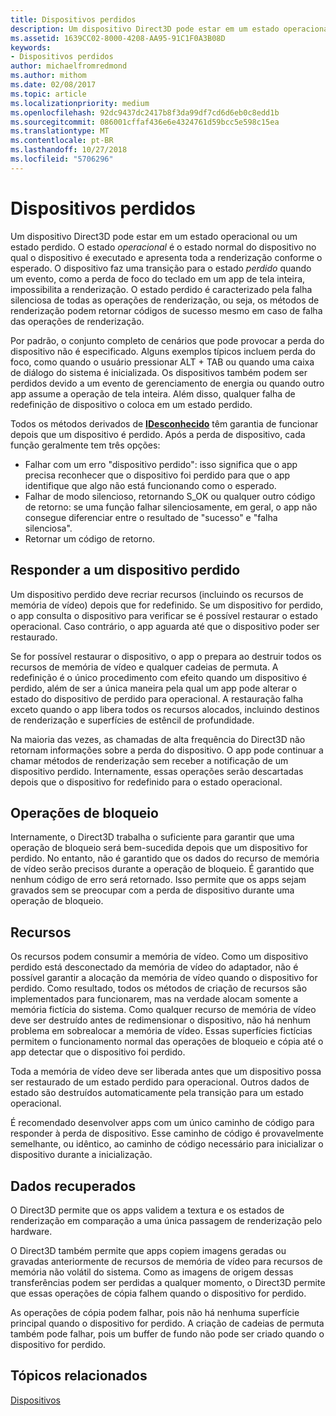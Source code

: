 ```yaml
---
title: Dispositivos perdidos
description: Um dispositivo Direct3D pode estar em um estado operacional ou perdido.
ms.assetid: 1639CC02-8000-4208-AA95-91C1F0A3B08D
keywords:
- Dispositivos perdidos
author: michaelfromredmond
ms.author: mithom
ms.date: 02/08/2017
ms.topic: article
ms.localizationpriority: medium
ms.openlocfilehash: 92dc9437dc2417b8f3da99df7cd6d6eb0c8edd1b
ms.sourcegitcommit: 086001cffaf436e6e4324761d59bcc5e598c15ea
ms.translationtype: MT
ms.contentlocale: pt-BR
ms.lasthandoff: 10/27/2018
ms.locfileid: "5706296"
---
```

# <a name="lost-devices"></a>Dispositivos perdidos


Um dispositivo Direct3D pode estar em um estado operacional ou um estado perdido. O estado *operacional* é o estado normal do dispositivo no qual o dispositivo é executado e apresenta toda a renderização conforme o esperado. O dispositivo faz uma transição para o estado *perdido* quando um evento, como a perda de foco do teclado em um app de tela inteira, impossibilita a renderização. O estado perdido é caracterizado pela falha silenciosa de todas as operações de renderização, ou seja, os métodos de renderização podem retornar códigos de sucesso mesmo em caso de falha das operações de renderização.

Por padrão, o conjunto completo de cenários que pode provocar a perda do dispositivo não é especificado. Alguns exemplos típicos incluem perda do foco, como quando o usuário pressionar ALT + TAB ou quando uma caixa de diálogo do sistema é inicializada. Os dispositivos também podem ser perdidos devido a um evento de gerenciamento de energia ou quando outro app assume a operação de tela inteira. Além disso, qualquer falha de redefinição de dispositivo o coloca em um estado perdido.

Todos os métodos derivados de [**IDesconhecido**](https://msdn.microsoft.com/library/windows/desktop/ms680509) têm garantia de funcionar depois que um dispositivo é perdido. Após a perda de dispositivo, cada função geralmente tem três opções:

-   Falhar com um erro "dispositivo perdido": isso significa que o app precisa reconhecer que o dispositivo foi perdido para que o app identifique que algo não está funcionando como o esperado.
-   Falhar de modo silencioso, retornando S\_OK ou qualquer outro código de retorno: se uma função falhar silenciosamente, em geral, o app não consegue diferenciar entre o resultado de "sucesso" e "falha silenciosa".
-   Retornar um código de retorno.

## <a name="span-idrespondingtoalostdevicespanspan-idrespondingtoalostdevicespanspan-idrespondingtoalostdevicespanresponding-to-a-lost-device"></a><span id="Responding_to_a_Lost_Device"></span><span id="responding_to_a_lost_device"></span><span id="RESPONDING_TO_A_LOST_DEVICE"></span>Responder a um dispositivo perdido


Um dispositivo perdido deve recriar recursos (incluindo os recursos de memória de vídeo) depois que for redefinido. Se um dispositivo for perdido, o app consulta o dispositivo para verificar se é possível restaurar o estado operacional. Caso contrário, o app aguarda até que o dispositivo poder ser restaurado.

Se for possível restaurar o dispositivo, o app o prepara ao destruir todos os recursos de memória de vídeo e qualquer cadeias de permuta. A redefinição é o único procedimento com efeito quando um dispositivo é perdido, além de ser a única maneira pela qual um app pode alterar o estado do dispositivo de perdido para operacional. A restauração falha exceto quando o app libera todos os recursos alocados, incluindo destinos de renderização e superfícies de estêncil de profundidade.

Na maioria das vezes, as chamadas de alta frequência do Direct3D não retornam informações sobre a perda do dispositivo. O app pode continuar a chamar métodos de renderização sem receber a notificação de um dispositivo perdido. Internamente, essas operações serão descartadas depois que o dispositivo for redefinido para o estado operacional.

## <a name="span-idlockingoperationsspanspan-idlockingoperationsspanspan-idlockingoperationsspanlocking-operations"></a><span id="Locking_Operations"></span><span id="locking_operations"></span><span id="LOCKING_OPERATIONS"></span>Operações de bloqueio


Internamente, o Direct3D trabalha o suficiente para garantir que uma operação de bloqueio será bem-sucedida depois que um dispositivo for perdido. No entanto, não é garantido que os dados do recurso de memória de vídeo serão precisos durante a operação de bloqueio. É garantido que nenhum código de erro será retornado. Isso permite que os apps sejam gravados sem se preocupar com a perda de dispositivo durante uma operação de bloqueio.

## <a name="span-idresourcesspanspan-idresourcesspanspan-idresourcesspanresources"></a><span id="Resources"></span><span id="resources"></span><span id="RESOURCES"></span>Recursos


Os recursos podem consumir a memória de vídeo. Como um dispositivo perdido está desconectado da memória de vídeo do adaptador, não é possível garantir a alocação da memória de vídeo quando o dispositivo for perdido. Como resultado, todos os métodos de criação de recursos são implementados para funcionarem, mas na verdade alocam somente a memória fictícia do sistema. Como qualquer recurso de memória de vídeo deve ser destruído antes de redimensionar o dispositivo, não há nenhum problema em sobrealocar a memória de vídeo. Essas superfícies fictícias permitem o funcionamento normal das operações de bloqueio e cópia até o app detectar que o dispositivo foi perdido.

Toda a memória de vídeo deve ser liberada antes que um dispositivo possa ser restaurado de um estado perdido para operacional. Outros dados de estado são destruídos automaticamente pela transição para um estado operacional.

É recomendado desenvolver apps com um único caminho de código para responder à perda de dispositivo. Esse caminho de código é provavelmente semelhante, ou idêntico, ao caminho de código necessário para inicializar o dispositivo durante a inicialização.

## <a name="span-idretrieveddataspanspan-idretrieveddataspanspan-idretrieveddataspanretrieved-data"></a><span id="Retrieved_Data"></span><span id="retrieved_data"></span><span id="RETRIEVED_DATA"></span>Dados recuperados


O Direct3D permite que os apps validem a textura e os estados de renderização em comparação a uma única passagem de renderização pelo hardware.

O Direct3D também permite que apps copiem imagens geradas ou gravadas anteriormente de recursos de memória de vídeo para recursos de memória não volátil do sistema. Como as imagens de origem dessas transferências podem ser perdidas a qualquer momento, o Direct3D permite que essas operações de cópia falhem quando o dispositivo for perdido.

As operações de cópia podem falhar, pois não há nenhuma superfície principal quando o dispositivo for perdido. A criação de cadeias de permuta também pode falhar, pois um buffer de fundo não pode ser criado quando o dispositivo for perdido.

## <a name="span-idrelated-topicsspanrelated-topics"></a><span id="related-topics"></span>Tópicos relacionados


[Dispositivos](devices.md)

 

 




